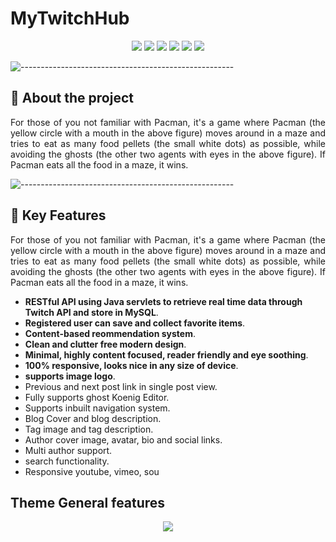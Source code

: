 # MyTwitchHub

<p align="center">
<img src="https://img.shields.io/badge/Backend-%20Java | JavaServlet%20-F6922B.svg">
<img src="https://img.shields.io/badge/Frontend-%20 React | AntDesign%20-43dcf2.svg">
<img src="https://img.shields.io/badge/Framework-JavaServlet | node.js %20-ec63a8.svg">
<img src="https://img.shields.io/badge/Database-%20 SQL %20-3de540.svg">
<img src="https://img.shields.io/badge/Deployment-%20AWS EC2%20-DDC7FC.svg">
<img src="https://img.shields.io/badge/Platform-%20Fullstack Web%20-F6F063.svg">
</p>

![-----------------------------------------------------](https://raw.githubusercontent.com/andreasbm/readme/master/assets/lines/rainbow.png)

## :pencil: About the project
<p align="justify"> 
  For those of you not familiar with Pacman, it's a game where Pacman (the yellow circle with a mouth in the above figure) moves around in a maze and tries to eat as many food pellets (the small white dots) as possible, while avoiding the ghosts (the other two agents with eyes in the above figure). If Pacman eats all the food in a maze, it wins.
</p>

![-----------------------------------------------------](https://raw.githubusercontent.com/andreasbm/readme/master/assets/lines/rainbow.png)

## :rocket: Key Features

<p align="justify"> 
  For those of you not familiar with Pacman, it's a game where Pacman (the yellow circle with a mouth in the above figure) moves around in a maze and tries to eat as many food pellets (the small white dots) as possible, while avoiding the ghosts (the other two agents with eyes in the above figure). If Pacman eats all the food in a maze, it wins.
</p>

- **RESTful API using Java servlets to retrieve real time data through Twitch API and store in MySQL**.
- **Registered user can save and collect favorite items**.
- **Content-based reommendation system**.
- **Clean and clutter free modern design**.
- **Minimal, highly content focused, reader friendly and eye soothing**.
- **100% responsive, looks nice in any size of device**.
- **supports image logo**.
- Previous and next post link in single post view.
- Fully supports ghost Koenig Editor.
- Supports inbuilt navigation system.
- Blog Cover and blog description.
- Tag image and tag description.
- Author cover image, avatar, bio and social links.
- Multi author support.
- search functionality.
- Responsive youtube, vimeo, sou


## Theme General features

<p align='center'>
<img src='https://img.halfrost.com/Prometheus_theme/main_screenshot.png'>
</p>



